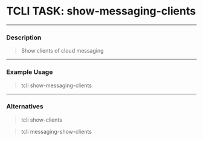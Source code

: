 # TCLI TASK: show-messaging-clients

---
### Description
> Show clients of cloud messaging

---
### Example Usage
> tcli show-messaging-clients

---
### Alternatives
> tcli show-clients

> tcli messaging-show-clients
